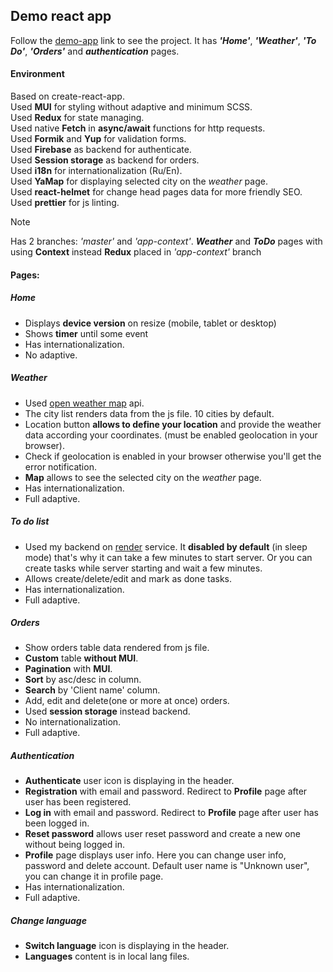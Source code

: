 ## Demo react app

Follow the [demo-app](https://abuldakov10.github.io/demo-react/#/ru) 
link to see the project. It has _**'Home'**_, _**'Weather'**_,
 _**'To Do'**_, _**'Orders'**_ and _**authentication**_ pages.

#### Environment
Based on create-react-app.\
Used **MUI** for styling without adaptive and minimum SCSS.\
Used **Redux** for state managing.\
Used native **Fetch** in **async/await** functions for http
 requests.\
Used **Formik** and **Yup** for validation forms.\
Used **Firebase** as backend for authenticate.\
Used **Session storage** as backend for orders.\
Used **i18n** for internationalization (Ru/En).\
Used **YaMap** for displaying selected city on the _weather_ page.\
Used **react-helmet** for change head pages data for more 
friendly SEO.\
Used **prettier** for js linting.

> [!NOTE]
> Has 2 branches: _'master'_ and _'app-context'_.
  _**Weather**_ and _**ToDo**_ pages with using 
  **Context** instead **Redux** placed in 
  _'app-context'_ branch

#### Pages:
##### Home
- Displays **device version** on resize (mobile, tablet or desktop)
- Shows **timer** until some event
- Has internationalization. 
- No adaptive.

##### Weather
- Used [open weather map](https://openweathermap.org/) api.
- The city list renders data from the js file. 10 cities by default.
- Location button **allows to define your location** and provide
the weather data according your coordinates. (must be enabled
 geolocation in your browser).
- Check if geolocation is enabled in your browser otherwise
you'll get the error notification.
- **Map** allows to see the selected city on the _weather_ page.
- Has internationalization. 
- Full adaptive.

##### To do list
- Used my backend on [render](https://render.com/) service.
It **disabled by default** (in sleep mode) that's why it 
can take a few minutes to start server. Or you can 
create tasks while server starting and wait a few minutes.
- Allows create/delete/edit and mark as done tasks.
- Has internationalization. 
- Full adaptive.

##### Orders
- Show orders table data rendered from js file.
- **Custom** table **without MUI**.
- **Pagination** with **MUI**.
- **Sort** by asc/desc in column.
- **Search** by 'Client name' column.
- Add, edit and delete(one or more at once) orders.
- Used **session storage** instead backend.
- No internationalization. 
- Full adaptive.

##### Authentication
- **Authenticate** user icon is displaying in the header.
- **Registration** with email and password. Redirect 
to **Profile** page after user has been registered.
- **Log in** with email and password. Redirect 
to **Profile** page after user has been logged in.
- **Reset password** allows user reset password and
create a new one without being logged in.
- **Profile** page displays user info. Here you can change
 user info, password and delete account. Default user name is
"Unknown user", you can change it in profile page.
- Has internationalization. 
- Full adaptive.

##### Change language
- **Switch language** icon is displaying in the 
header.
- **Languages** content is in local lang files.
